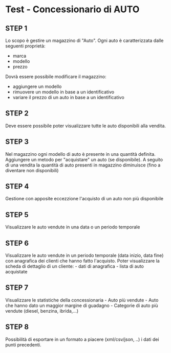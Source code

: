 # Test - Concessionario di AUTO


## STEP 1
Lo scopo è gestire un magazzino di "Auto".
Ogni auto è caratterizzata dalle seguenti proprietà:

- marca
- modello
- prezzo

Dovrà essere possibile modificare il magazzino:

- aggiungere un modello
- rimuovere un modello in base a un identificativo
- variare il prezzo di un auto in base a un identificativo

## STEP 2
Deve essere possibile poter visualizzare tutte le auto disponibili alla vendita.

## STEP 3
Nel magazzino ogni modello di auto è presente in una quantità definita.
Aggiungere un metodo per "acquistare" un auto (se disponibile). 
A seguito di una vendita la quantità di auto presenti in magazzino diminuisce (fino a diventare non disponibili)

## STEP 4
Gestione con apposite eccezzione l'acquisto di un auto non più disponibile 

## STEP 5
Visualizzare le auto vendute in una data o un periodo temporale

## STEP 6
Visualizzare le auto vendute in un periodo temporale (data inizio, data fine) con anagrafica dei clienti che hanno fatto l'acquisto.
Poter visualizzare la scheda di dettaglio di un cliente:
	- dati di anagrafica
	- lista di auto acquistate

## STEP 7
Visualizzare le statistiche della concessionaria
	- Auto più vendute 
	- Auto che hanno dato un maggior margine di guadagno 
	- Categorie di auto più vendute (diesel, benzina, ibrida,...)

## STEP 8
Possibilità di esportare in un formato a piacere (xml/csv/json, ..) i dati dei punti precedenti.